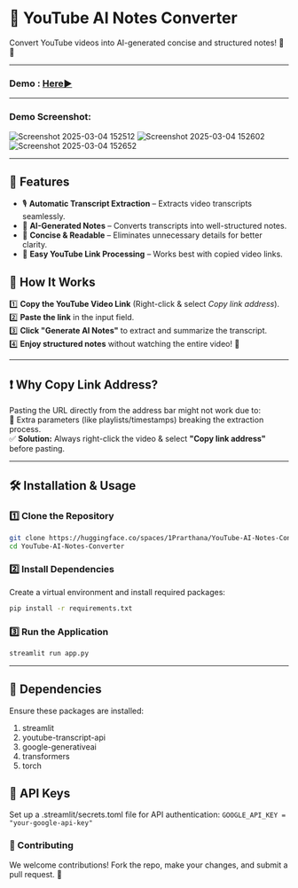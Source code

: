 # 📜 YouTube AI Notes Converter  

Convert YouTube videos into AI-generated concise and structured notes! 🎥✨  

---------- 
### Demo : [Here▶️](https://huggingface.co/spaces/1Prarthana/YouTube-AI-Notes)
---
### Demo Screenshot:
![Screenshot 2025-03-04 152512](https://github.com/user-attachments/assets/e24dc4e7-8edd-4240-8227-860864c3c3c5)
![Screenshot 2025-03-04 152602](https://github.com/user-attachments/assets/005c9c50-3cef-4555-80dc-60a2b3988dc0)
![Screenshot 2025-03-04 152652](https://github.com/user-attachments/assets/f98ae7f2-41bf-4296-9613-11895debdefa)



----
## 🚀 Features  
- 🎙️ **Automatic Transcript Extraction** – Extracts video transcripts seamlessly.  
- 📝 **AI-Generated Notes** – Converts transcripts into well-structured notes.  
- 🎯 **Concise & Readable** – Eliminates unnecessary details for better clarity.  
- 🔗 **Easy YouTube Link Processing** – Works best with copied video links.  

## 🎯 How It Works  
1️⃣ **Copy the YouTube Video Link** (Right-click & select _Copy link address_).  
2️⃣ **Paste the link** in the input field.  
3️⃣ **Click "Generate AI Notes"** to extract and summarize the transcript.  
4️⃣ **Enjoy structured notes** without watching the entire video! 🎉  

---
## ❗ Why Copy Link Address?  
Pasting the URL directly from the address bar might not work due to:  
🔹 Extra parameters (like playlists/timestamps) breaking the extraction process.  
✅ **Solution:** Always right-click the video & select **"Copy link address"** before pasting.  

---
## 🛠️ Installation & Usage  
### 1️⃣ Clone the Repository  
```bash
git clone https://huggingface.co/spaces/1Prarthana/YouTube-AI-Notes-Converter
cd YouTube-AI-Notes-Converter
```

### 2️⃣ Install Dependencies
Create a virtual environment and install required packages:
```bash
pip install -r requirements.txt
```

### 3️⃣ Run the Application
```bash
streamlit run app.py
```
---

## 📄 Dependencies
Ensure these packages are installed:
1. streamlit
2. youtube-transcript-api
3. google-generativeai
4. transformers
5. torch

## 🔑 API Keys
Set up a .streamlit/secrets.toml file for API authentication:
``` GOOGLE_API_KEY = "your-google-api-key" ```

### 📢 Contributing
We welcome contributions! Fork the repo, make your changes, and submit a pull request. 🚀



